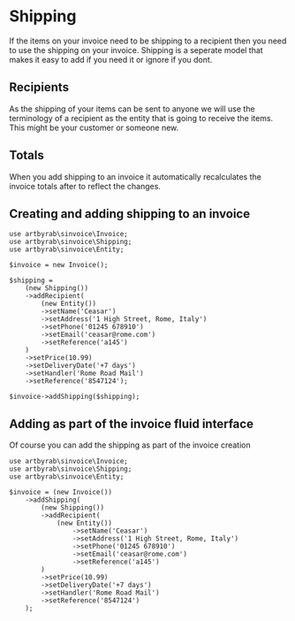 # Shipping

If the items on your invoice need to be shipping to a recipient then you need to use the shipping on your invoice. Shipping is a seperate model that makes it easy to add if you need it or ignore if you dont.

## Recipients
As the shipping of your items can be sent to anyone we will use the terminology of a recipient as the entity that is going to receive the items. This might be your customer or someone new.

## Totals
When you add shipping to an invoice it automatically recalculates the invoice totals after to reflect the changes.

## Creating and adding shipping to an invoice
```
use artbyrab\sinvoice\Invoice;
use artbyrab\sinvoice\Shipping;
use artbyrab\sinvoice\Entity;

$invoice = new Invoice();

$shipping = 
    (new Shipping())
    ->addRecipient(
        (new Entity())
        ->setName('Ceasar')
        ->setAddress('1 High Street, Rome, Italy')
        ->setPhone('01245 678910')
        ->setEmail('ceasar@rome.com')
        ->setReference('a145')
    )
    ->setPrice(10.99)
    ->setDeliveryDate('+7 days')
    ->setHandler('Rome Road Mail')
    ->setReference('8547124');

$invoice->addShipping($shipping);
```

## Adding as part of the invoice fluid interface
Of course you can add the shipping as part of the invoice creation
```
use artbyrab\sinvoice\Invoice;
use artbyrab\sinvoice\Shipping;
use artbyrab\sinvoice\Entity;

$invoice = (new Invoice())
    ->addShipping(
        (new Shipping())
        ->addRecipient(
            (new Entity())
                ->setName('Ceasar')
                ->setAddress('1 High Street, Rome, Italy')
                ->setPhone('01245 678910')
                ->setEmail('ceasar@rome.com')
                ->setReference('a145')
        )
        ->setPrice(10.99)
        ->setDeliveryDate('+7 days')
        ->setHandler('Rome Road Mail')
        ->setReference('8547124')
    );
```